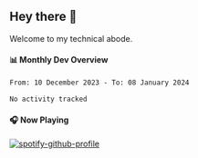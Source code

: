 ## Hey there 👋

Welcome to my technical abode.

#### 📊 Monthly Dev Overview
<!--START_SECTION:waka-->

```txt
From: 10 December 2023 - To: 08 January 2024

No activity tracked
```

<!--END_SECTION:waka-->

#### 🎧 Now Playing

[![spotify-github-profile](https://spotify-github-profile.vercel.app/api/view?uid=james2mid&cover_image=true&theme=natemoo-re)](https://open.spotify.com/user/james2mid?si=2b3baf2b09cb499e)

